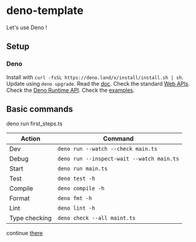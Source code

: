 # deno-template

Let's use Deno !

## Setup

### Deno

Install with `curl -fsSL https://deno.land/x/install/install.sh | sh`.
Update using `deno upgrade`.
Read the [doc](https://docs.deno.com/runtime/manual/getting_started/).
Check the standard [Web APIs](https://developer.mozilla.org/en-US/docs/Web/API).
Check the [Deno Runtime API](https://deno.land/api).
Check the [examples](https://examples.deno.land/).

## Basic commands

deno run first_steps.ts

| Action        | Command                                   |
| ------------- | ----------------------------------------- |
| Dev           | `deno run --watch --check main.ts`        |
| Debug         | `deno run --inspect-wait --watch main.ts` |
| Start         | `deno run main.ts`                        |
| Test          | `deno test -h`                            |
| Compile       | `deno compile -h`                         |
| Format        | `deno fmt -h`                             |
| Lint          | `deno lint -h`                            |
| Type checking | `deno check --all maint.ts`               |

continue [there](https://docs.deno.com/runtime/manual/basics/debugging_your_code#vscode)
